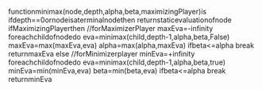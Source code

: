 functionminimax(node,depth,alpha,beta,maximizingPlayer)is
ifdepth==0ornodeisaterminalnodethen
returnstaticevaluationofnode
ifMaximizingPlayerthen //forMaximizerPlayer
maxEva=-infinity
foreachchildofnodedo
eva=minimax(child,depth-1,alpha,beta,False)
maxEva=max(maxEva,eva)
alpha=max(alpha,maxEva)
ifbeta<=alpha
break
returnmaxEva
else //forMinimizerplayer
minEva=+infinity
foreachchildofnodedo
eva=minimax(child,depth-1,alpha,beta,true)
minEva=min(minEva,eva)
beta=min(beta,eva)
ifbeta<=alpha
break
returnminEva
